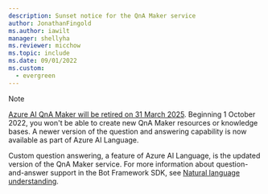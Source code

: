 ```yaml
---
description: Sunset notice for the QnA Maker service
author: JonathanFingold
ms.author: iawilt
manager: shellyha
ms.reviewer: micchow
ms.topic: include
ms.date: 09/01/2022
ms.custom:
  - evergreen
---
```


> [!NOTE]
> [Azure AI QnA Maker will be retired on 31 March 2025](https://azure.microsoft.com/updates/azure-qna-maker-will-be-retired-on-31-march-2025/).
> Beginning 1 October 2022, you won't be able to create new QnA Maker resources or knowledge bases.
> A newer version of the question and answering capability is now available as part of Azure AI Language.
>
> Custom question answering, a feature of Azure AI Language, is the updated version of the QnA Maker service.
> For more information about question-and-answer support in the Bot Framework SDK, see [Natural language understanding](../v4sdk/bot-builder-concept-luis.md).
